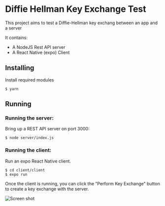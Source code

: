 # Diffie Hellman Key Exchange Test

This project aims to test a Diffie-Hellman key exchang between an app and a server

It contains:
* A NodeJS Rest API server
* A React Native (expo) Client


## Installing

Install required modules

```console
$ yarn
```

## Running

### Running the server:

Bring up a REST API server on port 3000:

```console
$ node server/index.js
````

### Running the client:

Run an expo React Native client.

```console
$ cd client/client
$ expo run
```

Once the client is running, you can click the "Perform Key Exchange" button to create a key exchange with the server.

![Screen shot](backupbrain/diffie-hellman-test/blob/main/client/client/clien-screenshot.png)
